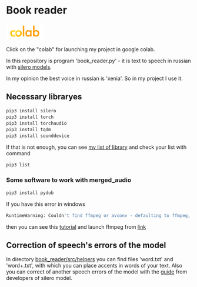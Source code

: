 # Book reader

[<img src="img/Colab.webp" width=20%>](https://colab.research.google.com/drive/1YE611ZFXAytNXgGCFdTcHbeR6CDlKvAz?usp=drive_link#scrollTo=DeTmknN1gfDV)<br>

Click on the "colab" for launching my project in google colab.

In this repository is program 'book_reader.py' - it is text to speech in russian with [silero models](https://github.com/snakers4/silero-models).

In my opinion the best voice in russian is 'xenia'. So in my project I use it. 

## Necessary libraryes

```bash
pip3 install silero
pip3 install torch
pip3 install torchaudio
pip3 install tqdm
pip3 install sounddevice
```
If that is not enough, you can see [my list of library](https://github.com/AlexArutiunian/book_reader/blob/main/src/headers.txt) and check your list with command
```bash
pip3 list
```
### Some software to work with merged_audio
```bash
pip3 install pydub
```
If you have this error in windows
```bash
RuntimeWarning: Couldn't find ffmpeg or avconv - defaulting to ffmpeg, but may not work
```
then you can see this [tutorial](https://www.youtube.com/watch?v=PYeksH-n4fo&t=954s) and launch ffmpeg from [link](https://ffmpeg.org/download.html#build-windows)
## Correction of speech's errors of the model

In directory [book_reader/src/helpers](https://github.com/AlexArutiunian/book_reader/tree/main/src/helpers) you can find files 'word.txt' and 'word+.txt', with which you can place accents in words of your text.
Also you can correct of another speech errors of the model with the [guide](https://github.com/snakers4/silero-models/wiki/SSML) from developers of silero model.
